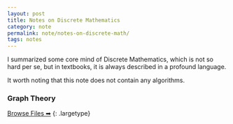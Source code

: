 ```yaml
---
layout: post
title: Notes on Discrete Mathematics
category: note
permalink: note/notes-on-discrete-math/
tags: notes
---
```


I summarized some core mind of Discrete Mathematics, which is not so hard per se, but in textbooks, it is always described in a profound language.

It worth noting that this note does not contain any algorithms.

### Graph Theory
[Browse Files &#x27A1;&#xfe0e;](http://drive.ifengge.cn/s/9eL3BgXBHT3BPTA)
{: .largetype}

